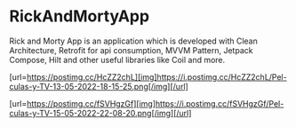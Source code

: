# RickAndMortyApp
Rick and Morty App is an application which is developed with Clean Architecture, Retrofit for api consumption, MVVM Pattern, Jetpack Compose, Hilt and other
useful libraries like Coil and more.

[url=https://postimg.cc/HcZZ2chL][img]https://i.postimg.cc/HcZZ2chL/Pel-culas-y-TV-13-05-2022-18-15-25.png[/img][/url]

[url=https://postimg.cc/fSVHgzGf][img]https://i.postimg.cc/fSVHgzGf/Pel-culas-y-TV-15-05-2022-22-08-20.png[/img][/url]



